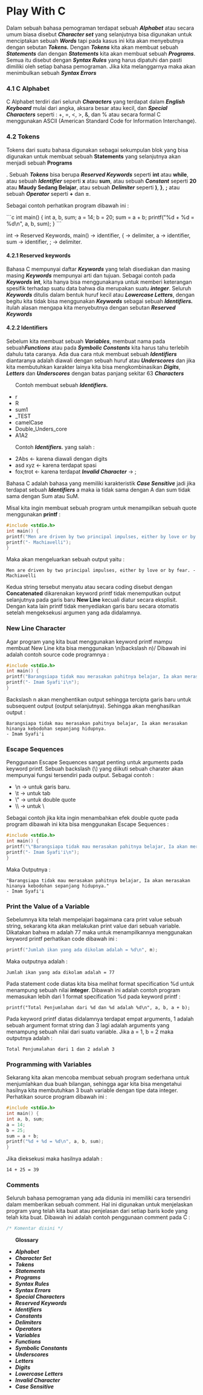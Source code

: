 # Play With C

<p>Dalam sebuah bahasa pemograman terdapat sebuah <b><i>Alphabet</i></b> atau secara umum biasa disebut <b><i>Character set</i></b> yang selanjutnya bisa digunakan untuk menciptakan sebuah <b><i>Words</i></b> tapi pada kasus ini kita akan menyebutnya dengan sebutan <b><i>Tokens.</i></b> Dengan <b><i>Tokens</i></b> kita akan membuat sebuah <b><i>Statements</i></b> dan dengan <b><i>Statements</i></b> kita akan membuat sebuah <b><i>Programs</i></b>. Semua itu disebut dengan <b><i>Syntax Rules</i></b> yang harus dipatuhi dan pasti dimiliki oleh setiap bahasa pemograman. Jika kita melanggarnya maka akan menimbulkan sebuah <b><i>Syntax Errors</i></b> </p>

<h3>4.1 C Alphabet</h3>
<p>C Alphabet terdiri dari seluruh <b><i>Characters</i></b> yang terdapat dalam <b><i>English Keyboard</i></b> mulai dari angka, aksara besar atau kecil, dan <b><i>Special Characters</i></b> seperti : +, =, <, >, &, dan % atau secara formal C menggunakan ASCII (American Standard Code for Information Interchange).</p>

<h3>4.2 Tokens</h3>
<p>Tokens dari suatu bahasa digunakan sebagai sekumpulan blok yang bisa digunakan untuk membuat sebuah <b>Statements</b> yang selanjutnya akan menjadi sebuah <b>Programs</b></p>. Sebuah <b><i>Tokens</i></b> bisa berupa <b><i>Reserved Keywords</i></b> seperti <b>int</b> atau <b>while</b>, atau sebuah <b><i>Identifier</i></b> seperti <b>x</b> atau <b>sum</b>, atau sebuah <b><i>Constant</i></b> seperti <b>20</b> atau <b>Maudy Sedang Belajar</b>, atau sebuah <b><i>Delimiter</i></b> seperti <b>)</b>, <b>}</b>, <b>;</b> atau sebuah <b><i>Operator</i></b> seperti <b>+</b> dan <b>=</b>.</p> 

<p>Sebagai contoh perhatikan program dibawah ini : </p>
```c
int main() {
int a, b, sum;
a = 14;
b = 20;
sum = a + b;
printf("%d + %d = %d\n", a, b, sum);
}
```

<p>int -> Reserved Keywords, main() -> identifier, { -> delimiter, a -> identifier, sum -> identifier, ; -> delimiter.</p>

<h4>4.2.1 Reserved keywords</h4>
<p>Bahasa C mempunyai daftar <b><i>Keywords</i></b> yang telah disediakan dan masing masing <b><i>Keywords</i></b> mempunyai arti dan tujuan. Sebagai contoh pada <b><i>Keywords</i></b> <b>int</b>, kita hanya bisa menggunakanya untuk memberi keterangan spesifik terhadap suatu data bahwa dia merupakan suatu <b><i>integer</i></b>. Seluruh <b><i>Keywords</i></b> ditulis dalam bentuk huruf kecil atau <b><i>Lowercase Letters</i></b>, dengan begitu kita tidak bisa menggunakan <b><i>Keywords</i></b> sebagai sebuah <b><i>Identifiers.</i></b> itulah alasan mengapa kita menyebutnya dengan sebutan <b><i>Reserved Keywords</i></b></p>

<h4>4.2.2 Identifiers</h4>
<p>Sebelum kita membuat sebuah <b><i>Variables</i></b>, membuat nama pada sebuah<b><i>Functions</i></b> atau pada <b><i>Symbolic Constants</i></b> kita harus tahu terlebih dahulu tata caranya. Ada dua cara ntuk membuat sebuah <b><i>Identifiers</i></b> diantaranya adalah diawali dengan sebuah huruf atau <b><i>Underscores</i></b> dan jika kita membutuhkan karakter lainya kita bisa mengkombinasikan <b><i>Digits</i></b>, <b><i>Letters</i></b> dan <b><i>Underscores</i></b> dengan batas panjang sekitar 63 <b><i>Characters</i></b></p>

<ul>
<p>Contoh membuat sebuah <b><i>Identifiers.</i></b></p>
<li>r</li>
<li>R</li>
<li>sum1</li>
<li>_TEST</li>
<li>camelCase</li>
<li>Double_Unders_core</li>
<li>A1A2</li>
</ul>

<ul>
<p>Contoh <b><i>Identifiers.</i></b> yang salah :</p>
<li>2Abs <- karena diawali dengan digits</li>
<li>asd xyz <- karena terdapat spasi</li>
<li>fox;trot <- karena terdapat <b><i>Invalid Character</i></b> -> ;</li>
</ul>

<p>Bahasa C adalah bahasa yang memiliki karakteristik <b><i>Case Sensitive</i></b> jadi jika terdapat sebuah <b><i>Identifiers</i></b> a maka ia tidak sama dengan A dan sum tidak sama dengan Sum atau SuM. </p>

<p>Misal kita ingin membuat sebuah program untuk menampilkan sebuah quote menggunakan <b>printf</b> :</p>

```c
#include <stdio.h>
int main() {
printf("Men are driven by two principal impulses, either by love or by fear.");
printf("- Machiavelli");
}
```
<p>Maka akan mengeluarkan sebuah output yaitu :</p>

```
Men are driven by two principal impulses, either by love or by fear. - Machiavelli
```

<p>Kedua string tersebut menyatu atau secara coding disebut dengan <b>Concatenated</b> dikarenakan
keyword printf tidak menemputkan output selanjutnya pada garis baru <b>New Line</b> kecuali diatur secara eksplisit.
Dengan kata lain printf tidak menyediakan garis baru secara otomatis setelah mengeksekusi argumen yang ada didalamnya.</p>

<h3>New Line Character</h3>
<p>Agar program yang kita buat menggunakan keyword printf mampu membuat New Line kita bisa menggunakan \n(backslash n)/
Dibawah ini adalah contoh source code programnya :</p>

```c
#include <stdio.h>
int main() {
printf("Barangsiapa tidak mau merasakan pahitnya belajar, Ia akan merasakan hinanya kebodohan sepanjang hidupnya.\n");
printf("- Imam Syafi'i\n");
}
```

<p>Backslash n akan menghentikan output sehingga tercipta garis baru untuk subsequent output (output selanjutnya).
Sehingga akan menghasilkan output :</p>

```
Barangsiapa tidak mau merasakan pahitnya belajar, Ia akan merasakan hinanya kebodohan sepanjang hidupnya.
- Imam Syafi'i
```

<h3>Escape Sequences</h3>
<p>Penggunaan Escape Sequences sangat penting untuk arguments pada keyword printf. Sebuah backslash (\) yang diikuti 
sebuah charater akan mempunyai fungsi tersendiri pada output. Sebagai contoh :</p>

<ul>
<li>\n -> untuk garis baru.</li>
<li>\t -> untuk tab</li>
<li>\" -> untuk double quote</li>
<li>\\ -> untuk \</li>
</ul>

<p>Sebagai contoh jika kita ingin menambahkan efek double quote pada program dibawah ini kita bisa menggunakan
Escape Sequences :</p>

```c
#include <stdio.h>
int main() {
printf("\"Barangsiapa tidak mau merasakan pahitnya belajar, Ia akan merasakan hinanya kebodohan sepanjang hidupnya.\"\n");
printf("- Imam Syafi'i\n");
}
```

<p>Maka Outputnya :</p>

```
"Barangsiapa tidak mau merasakan pahitnya belajar, Ia akan merasakan hinanya kebodohan sepanjang hidupnya."
- Imam Syafi'i
```

<h3>Print the Value of a Variable</h3>
<p>Sebelumnya kita telah mempelajari bagaimana cara print value sebuah string, sekarang kita akan melakukan print value 
dari sebuah variable. Dikatakan bahwa m adalah 77 maka untuk menampilkannya menggunakan keyword printf perhatikan code dibawah ini : </p>

```c
printf("Jumlah ikan yang ada dikolam adalah = %d\n", m);
```

<p>Maka outputnya adalah :</p>

```
Jumlah ikan yang ada dikolam adalah = 77
```
<p>Pada statement code diatas kita bisa melihat format specification %d untuk menampung sebuah nilai <b>integer</b>.
Dibawah ini adalah contoh program memasukan lebih dari 1 format specification %d pada keyword printf :</p>

```
printf("Total Penjumlahan dari %d dan %d adalah %d\n", a, b, a + b);
```

<p>Pada keyword printf diatas didalamnya terdapat empat arguments, 1 adalah sebuah argument format string dan 3 lagi adalah arguments
yang menampung sebuah nilai dari suatu variable. Jika a = 1, b = 2 maka outputnya adalah :</p>

```
Total Penjumalahan dari 1 dan 2 adalah 3
```

<h3>Programming with Variables</h3>
<p>Sekarang kita akan mencoba membuat sebuah program sederhana untuk menjumlahkan dua buah bilangan, sehingga 
agar kita bisa mengetahui hasilnya kita membutuhkan 3 buah variable dengan tipe data integer. Perhatikan source program dibawah ini :</p>

```c
#include <stdio.h>
int main() {
int a, b, sum;
a = 14;
b = 25;
sum = a + b;
printf("%d + %d = %d\n", a, b, sum);
}
```

<p>Jika dieksekusi maka hasilnya adalah : </p>

```
14 + 25 = 39
```

<h3>Comments</h3>
<p>Seluruh bahasa pemograman yang ada didunia ini memiliki cara tersendiri dalam memberikan sebuah comment.
Hal ini digunakan untuk menjelaskan program yang telah kita buat atau penjelasan dari setiap baris kode yang
telah kita buat. Dibawah ini adalah contoh penggunaan comment pada C :</p>

```c
/* Komentar disini */
```


<ul>
<p><b>Glossary</b></p>
<li><b><i>Alphabet</i><b></li>
<li><b><i>Character Set</i><b></li>
<li><b><i>Tokens</i><b></li>
<li><b><i>Statements</i><b></li>
<li><b><i>Programs</i><b></li>
<li><b><i>Syntax Rules</i><b></li>
<li><b><i>Syntax Errors</i><b></li>
<li><b><i>Special Characters</i><b></li>
<li><b><i>Reserved Keywords</i><b></li>
<li><b><i>Identifiers</i><b></li>
<li><b><i>Constants</i><b></li>
<li><b><i>Delimiters</i><b></li>
<li><b><i>Operators</i><b></li>
<li><b><i>Variables</i><b></li>
<li><b><i>Functions</i><b></li>
<li><b><i>Symbolic Constants</i><b></li>
<li><b><i>Underscores</i><b></li>
<li><b><i>Letters</i><b></li>
<li><b><i>Digits</i><b></li>
<li><b><i>Lowercase Letters</i><b></li>
<li><b><i>Invalid Character</i></b></li>
<li><b><i>Case Sensitive</i></b></li>
</ul>
